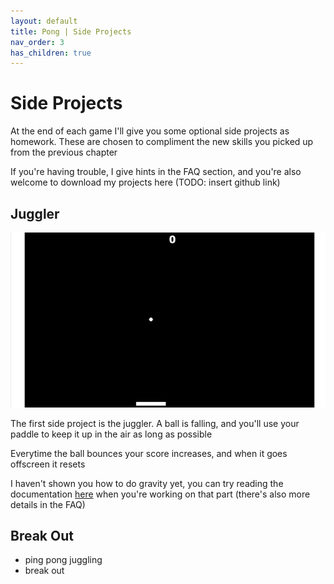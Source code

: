 ```yaml
---
layout: default
title: Pong | Side Projects
nav_order: 3
has_children: true
---
```


# Side Projects

At the end of each game I'll give you some optional side projects as homework. These are chosen to compliment the new skills you picked up from the previous chapter

If you're having trouble, I give hints in the FAQ section, and you're also welcome to download my projects here (TODO: insert github link)

## Juggler

![](../../images/pong/juggler.gif)

The first side project is the juggler. A ball is falling, and you'll use your paddle to keep it up in the air as long as possible

Everytime the ball bounces your score increases, and when it goes offscreen it resets

I haven't shown you how to do gravity yet, you can try reading the documentation [here](https://manual.yoyogames.com/GameMaker_Language/GML_Reference/Asset_Management/Instances/Instance_Variables/gravity.htm) when you're working on that part (there's also more details in the FAQ)

## Break Out

* ping pong juggling
* break out
